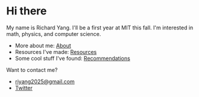 # Hi there
My name is Richard Yang. I'll be a first year at MIT this fall. I'm interested in math, physics, and computer science.

- More about me: [About](/about.md)
- Resources I've made: [Resources](/resources.md)
- Some cool stuff I've found: [Recommendations](/recs.md)

Want to contact me?
- [riyang2025@gmail.com](mailto:riyang2025@gmail.com)
- [Twitter](https://x.com/rly_lite)